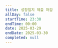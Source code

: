 ```yaml
---
title: 성장일지 제출 마감
allDay: false
startTime: 23:30
endTime: 00:00
date: 2025-03-29
endDate: 2025-03-30
completed: null
---
```

